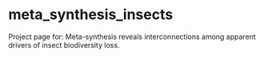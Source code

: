 # meta_synthesis_insects

Project page for: Meta-synthesis reveals interconnections among apparent drivers of insect biodiversity loss.
